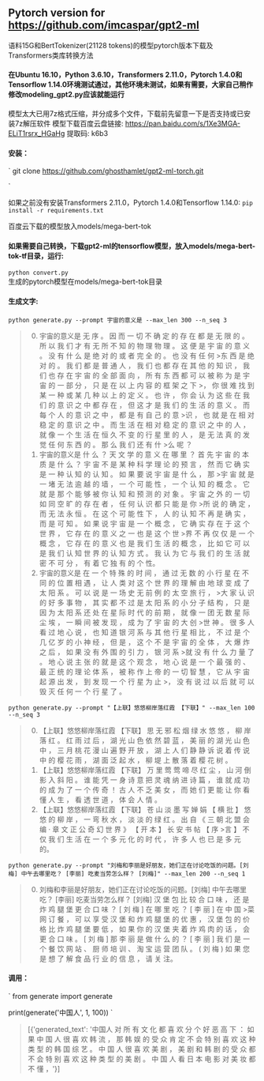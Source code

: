 
## Pytorch version for https://github.com/imcaspar/gpt2-ml

语料15G和BertTokenizer(21128 tokens)的模型pytorch版本下载及Transformers类库转换方法

#### 在Ubuntu 16.10，Python 3.6.10，Transformers 2.11.0，Pytorch 1.4.0和Tensorflow 1.14.0环境测试通过，其他环境未测试，如果有需要，大家自己稍作修改modeling_gpt2.py应该就能运行

模型太大已用7z格式压缩，并分成多个文件，下载前先留意一下是否支持或已安装7z解压软件
模型下载百度云盘链接: https://pan.baidu.com/s/1Xe3MGA-ELiT1rsrx_HGaHg 提取码: k6b3


#### 安装：
`
git clone https://github.com/ghosthamlet/gpt2-ml-torch.git

`

如果之前没有安装Transformers 2.11.0，Pytorch 1.4.0和Tensorflow 1.14.0:
`
pip install -r requirements.txt
`

百度云下载的模型放入models/mega-bert-tok


#### 如果需要自己转换，下载gpt2-ml的tensorflow模型，放入models/mega-bert-tok-tf目录，运行:
`
python convert.py
`   
生成的pytorch模型在models/mega-bert-tok目录


#### 生成文字:   
`
python generate.py --prompt 宇宙的意义是 --max_len 300 --n_seq 3
`

> 0. 宇宙的意义是 无 序 。 因 而 一 切 不 确 定 的 存 在 都 是 无 限 的 。 所 以 我 们 才 有 无 所 不 知 的 物 理 物 理 。 这 便 是 宇 宙 的 意 义 。 没 有 什 么 是 绝 对 的 或 者 完 全 的 。 也 没 有 任 何 >东 西 是 绝 对 的 。 我 们 都 是 普 通 人 ， 我 们 也 都 存 在 其 他 的 知 识 ， 我 们 也 存 在 宇 宙 的 全 部 面 向 ， 所 有 东 西 都 可 以 被 称 为 是 宇 宙 的 一 部 分 ， 只 是 在 以 上 内 容 的 框 架 之 下 >， 你 很 难 找 到 某 一 种 或 某 几 种 以 上 的 定 义 。 也 许 ， 你 会 认 为 这 些 在 我 们 的 意 识 之 中 都 存 在 ， 但 这 才 是 我 们 的 生 活 的 意 义 。 而 每 个 人 的 意 识 之 中 ， 都 是 有 自 己 的 意 >识 ， 也 就 是 在 相 对 稳 定 的 意 识 之 中 。 而 生 活 在 相 对 稳 定 的 意 识 之 中 的 人 ， 就 像 一 个 生 活 在 恒 久 不 变 的 行 星 里 的 人 ， 是 无 法 真 的 发 觉 任 何 东 西 的 。 那 么 我 们 还 有 什 >么 呢 ？
> 1. 宇宙的意义是 什 么 ？ 天 文 学 的 意 义 在 哪 里 ？ 首 先 宇 宙 的 本 质 是 什 么 ？ 宇 宙 不 是 某 种 科 学 理 论 的 预 言 ， 然 而 它 确 实 是 一 种 认 知 的 认 知 。 如 果 要 说 宇 宙 是 什 么 ， 那 >宇 宙 就 是 一 堵 无 法 逾 越 的 墙 ， 一 个 可 能 性 ， 一 个 认 知 的 概 念 。 它 就 是 那 个 能 够 被 你 认 知 和 预 测 的 对 象 。 宇 宙 之 外 的 一 切 如 同 空 旷 的 存 在 者 ， 任 何 认 识 都 只 能 是 你 >所 说 的 确 定 ， 而 无 法 永 恒 。 在 这 个 可 能 性 下 ， 人 的 认 知 不 再 是 确 实 ， 而 是 可 知 。 如 果 说 宇 宙 是 一 个 概 念 ， 它 确 实 存 在 于 这 个 世 界 ， 它 存 在 的 意 义 之 一 也 是 这 个 世 >界 不 再 仅 仅 是 一 个 概 念 ， 它 存 在 的 意 义 也 是 我 们 生 活 的 概 念 ， 比 如 它 可 以 是 我 们 认 知 世 界 的 认 知 方 式 。 我 认 为 它 与 我 们 的 生 活 就 密 不 可 分 ， 有 着 它 独 有 的 个 性。
> 2. 宇宙的意义是 在 一 个 特 殊 的 时 间 ， 通 过 无 数 的 小 行 星 在 不 同 的 位 置 相 遇 ， 让 人 类 对 这 个 世 界 的 理 解 由 地 球 变 成 了 太 阳 系 。 可 以 说 是 一 场 史 无 前 例 的 太 空 旅 行 ， >大 家 认 识 的 好 多 事 物 ， 其 实 都 不 过 是 太 阳 系 的 小 分 子 结 构 ， 只 是 因 为 太 阳 系 还 处 在 星 际 时 代 的 前 期 ， 就 像 一 团 无 数 星 际 尘 埃 ， 一 瞬 间 被 发 现 ， 成 为 了 宇 宙 的 大 创 >世 神 。 很 多 人 看 过 地 心 说 ， 也 知 道 银 河 系 与 其 他 行 星 相 比 ， 不 过 是 个 几 亿 岁 的 小 神 经 ， 但 是 ， 这 个 不 是 宇 宙 的 全 体 ， 大 爆 炸 之 后 ， 如 果 没 有 外 围 的 引 力 ， 银 河 系 >就 没 有 什 么 力 量 了 。 地 心 说 主 张 的 就 是 这 个 观 念 ， 地 心 说 是 一 个 最 强 的 、 最 正 统 的 理 论 体 系 ， 被 称 作 上 帝 的 一 切 智 慧 ， 它 从 宇 宙 起 源 出 发 ， 到 发 现 一 个 行 星 为 止 >， 没 有 说 过 以 后 就 可 以 毁 灭 任 何 一 个 行 星 了 。

    
`
python generate.py --prompt "【上联】悠悠柳岸落红霞 【下联】" --max_len 100 --n_seq 3
`

> 0. 【上联】悠悠柳岸落红霞 【下联】 思 无 邪 松 烟 绿 水 悠 悠 ， 柳 岸 落 红 。 红 雨 过 后 ， 湖 光 山 色 依 然 碧 蓝 ， 美 丽 的 湖 光 山 色 中 ， 三 月 桃 花 漫 山 遍 野 开 放 ， 湖 上 人 们 静 静 诉 说 着 传 说 中 的 樱 花 雨 ， 湖 面 泛 起 水 ， 柳 堤 上 散 落 着 樱 花 树 。
> 1. 【上联】悠悠柳岸落红霞 【下联】 万 里 莺 莺 啼 尽 红 尘 ， 山 河 倒 影 入 斜 阳 。 谁 能 凭 一 身 诗 意 把 灵 魂 纳 进 诗 篇 ， 谁 就 成 功 的 成 为 了 一 个 传 奇 ！ 古 人 不 乏 美 女 ， 而 她 们 更 能 让 你 看 懂 人 生 ， 看 透 世 道 ， 体 会 人 情 。
> 2. 【上联】悠悠柳岸落红霞 【下联】 苍 山 淡 墨 写 婵 娟 【 横 批 】 悠 悠 的 柳 岸 ， 一 弯 秋 水 ， 淡 淡 的 绿 红 。 出 自 《 三 朝 北 盟 会 编 · 章 文 正 公 奇 幻 世 界 》 【 开 本 】 长 安 书 帖 【 序 >言 】 不 仅 我 们 生 活 在 一 个 多 元 化 的 时 代 ， 许 多 人 也 已 是 多 元 的。

`
python generate.py --prompt "刘梅和李丽是好朋友，她们正在讨论吃饭的问题。[刘梅] 中午去哪里吃？ [李丽] 吃麦当劳怎么样？ [刘梅]" --max_len 200 --n_seq 1
`
> 0. 刘梅和李丽是好朋友，她们正在讨论吃饭的问题。[刘梅] 中午去哪里吃？ [李丽] 吃麦当劳怎么样？ [刘梅]  汉 堡 包 比 较 合 口 味 ， 还 是 炸 鸡 腿 堡 更 合 口 味 ？ [ 刘 梅 ] 在 哪 里 吃 ？ [ 李 丽 ] 在 中 国 >菜 网 订 餐 ， 可 以 享 受 汉 堡 和 炸 鸡 腿 堡 的 优 惠 ， 汉 堡 包 的 价 格 比 炸 鸡 腿 堡 要 低 ， 如 果 你 的 汉 堡 夹 着 炸 鸡 肉 的 话 ， 会 更 合 口 味 。 [ 刘 梅 ] 那 李 丽 是 做 什 么 的 ？ [ 李 丽 ] 我
>  们 是 一 个 餐 饮 网 站 、 厨 师 培 训 、 淘 宝 运 营 团 队 。 ( 刘 梅 ) 如 果 您 是 想 了 解 食 品 行 业 的 信 息 ， 请 关 注。


#### 调用：

`
from generate import generate

print(generate('中国人', 1, 100))
`
> [{'generated_text': '中国人 对 所 有 文 化 都 喜 欢 分 个 好 恶 高 下 ： 如 果 中 国 人 很 喜 欢 韩 流 ， 那 韩 娱 的 受 众 肯 定 不 会 特 别 喜 欢 这 种 类 型 的 韩 国 综 艺 。 中 国 人 很 喜 欢 美 剧 ， 美 剧 和 韩 剧 的 受 众 都 不 会 特 别 喜 欢 这 种 类 型 的 美 剧 。 中 国 人 看 日 本 电 影 对 美 妆 都 不 懂 ，'}]


